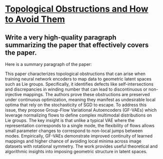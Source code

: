 # [Topological Obstructions and How to Avoid Them](https://arxiv.org/abs/2312.07529)

## Write a very high-quality paragraph summarizing the paper that effectively covers the paper.

 Here is a summary paragraph of the paper:

This paper characterizes topological obstructions that can arise when training neural network encoders to map data to geometric latent spaces such as Lie groups. Specifically, it identifies defects like self-intersections and discrepancies in winding number that can lead to discontinuous or non-injective mappings. The authors prove these obstructions are preserved under continuous optimization, meaning they manifest as undesirable local optima that rely on the stochasticity of SGD to escape. To address this issue, they propose Group-Flow Variational Autoencoders (GF-VAEs) which leverage normalizing flows to define complex multimodal distributions on Lie groups. The key insight is that unlike a typical VAE where the representation corresponds to a single mode, the flexibility of flows allows small parameter changes to correspond to non-local jumps between modes. Empirically, GF-VAEs demonstrate improved continuity of learned mappings and higher chance of avoiding local minima across image datasets with rotational symmetry. The work provides useful theoretical and algorithmic insights into imposing geometric structure in latent spaces.
